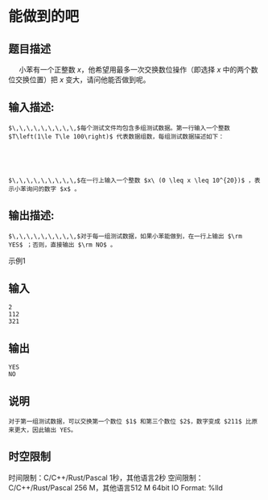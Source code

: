 # 能做到的吧

## 题目描述

$\,\,\,\,\,\,\,\,\,$小苯有一个正整数 $x$，他希望用最多一次交换数位操作（即选择 $x$ 中的两个数位交换位置）把 $x$ 变大，请问他能否做到呢。  


## 输入描述:
    
    
    $\,\,\,\,\,\,\,\,\,$每个测试文件均包含多组测试数据。第一行输入一个整数 $T\left(1\le T\le 100\right)$ 代表数据组数，每组测试数据描述如下：  
    
    
      
    
    
    $\,\,\,\,\,\,\,\,\,$在一行上输入一个整数 $x\ (0 \leq x \leq 10^{20})$ ，表示小苯询问的数字 $x$ 。

## 输出描述:
    
    
    $\,\,\,\,\,\,\,\,\,$对于每一组测试数据，如果小苯能做到，在一行上输出 $\rm YES$ ；否则，直接输出 $\rm NO$ 。

示例1 

## 输入
    
    
    2
    112
    321

## 输出
    
    
    YES
    NO

## 说明
    
    
    对于第一组测试数据，可以交换第一个数位 $1$ 和第三个数位 $2$，数字变成 $211$ 比原来更大，因此输出 YES。


## 时空限制

时间限制：C/C++/Rust/Pascal 1秒，其他语言2秒
空间限制：C/C++/Rust/Pascal 256 M，其他语言512 M
64bit IO Format: %lld